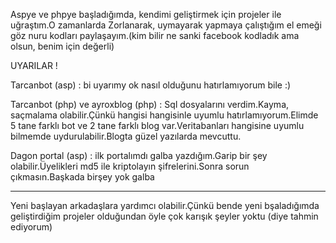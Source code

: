 Aspye ve phpye başladığımda, kendimi geliştirmek için projeler ile uğraştım.O zamanlarda Zorlanarak, uymayarak yapmaya çalıştığım el emeği göz nuru kodları paylaşayım.(kim bilir ne sanki facebook kodladık ama olsun, benim için değerli)

UYARILAR !

Tarcanbot (asp) : bi uyarımy ok nasıl olduğunu hatırlamıyorum bile :)

Tarcanbot (php) ve ayroxblog (php) : Sql dosyalarını verdim.Kayma, saçmalama olabilir.Çünkü hangisi hangisinle uyumlu hatırlamıyorum.Elimde 5 tane farklı bot ve 2 tane farklı blog var.Veritabanları hangisine uyumlu bilmemde uydurulabilir.Blogta güzel yazılarda mevcuttu.

Dagon portal (asp) : ilk portalımdı galba yazdığım.Garip bir şey olabilir.Üyelikleri md5 ile kriptolayın şifrelerini.Sonra sorun çıkmasın.Başkada birşey yok galba


---


Yeni başlayan arkadaşlara yardımcı olabilir.Çünkü bende yeni bşaladığımda geliştirdiğim projeler olduğundan öyle çok karışık şeyler yoktu (diye tahmin ediyorum)